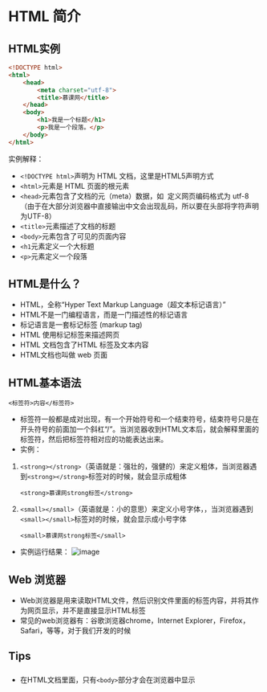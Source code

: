 
# HTML 简介  

## HTML实例
```html
<!DOCTYPE html>
<html>
    <head>
        <meta charset="utf-8">
        <title>慕课网</title>
    </head>
    <body>
        <h1>我是一个标题</h1>
        <p>我是一个段落。</p>
    </body>
</html>
```

实例解释：

- `<!DOCTYPE html>`声明为 HTML 文档，这里是HTML5声明方式
- `<html>`元素是 HTML 页面的根元素
- `<head>`元素包含了文档的元（meta）数据，如 <meta charset="utf-8"> 定义网页编码格式为 utf-8（由于在大部分浏览器中直接输出中文会出现乱码，所以要在头部将字符声明为UTF-8）
- `<title>`元素描述了文档的标题
- `<body>`元素包含了可见的页面内容
- `<h1`元素定义一个大标题
- `<p>`元素定义一个段落

##  HTML是什么？
- HTML，全称“Hyper Text Markup Language（超文本标记语言）”
- HTML不是一门编程语言，而是一门描述性的标记语言
- 标记语言是一套标记标签 (markup tag)
- HTML 使用标记标签来描述网页
- HTML 文档包含了HTML 标签及文本内容
- HTML文档也叫做 web 页面

##  HTML基本语法
```
<标签符>内容</标签符>
```
- 标签符一般都是成对出现，有一个开始符号和一个结束符号，结束符号只是在开头符号的前面加一个斜杠“/”。当浏览器收到HTML文本后，就会解释里面的标签符，然后把标签符相对应的功能表达出来。
- 实例：

1. `<strong></strong>`（英语就是：强壮的，强健的）来定义粗体，当浏览器遇到`<strong></strong>`标签对的时候，就会显示成粗体

    ```
    <strong>慕课网strong标签</strong>
    ```
2. `<small></small>`（英语就是：小的意思）来定义小号字体，，当浏览器遇到`<small></small>`标签对的时候，就会显示成小号字体
    ```
    <small>慕课网strong标签</small>
    ```
- 实例运行结果：
    ![image](http://chuantu.xyz/t6/722/1583487818x2362407012.png)

## Web 浏览器
- Web浏览器是用来读取HTML文件，然后识别文件里面的标签内容，并将其作为网页显示，并不是直接显示HTML标签
- 常见的web浏览器有：谷歌浏览器chrome，Internet Explorer，Firefox，Safari，等等，对于我们开发的时候


## Tips
> ##### 
- 在HTML文档里面，只有`<body>`部分才会在浏览器中显示


